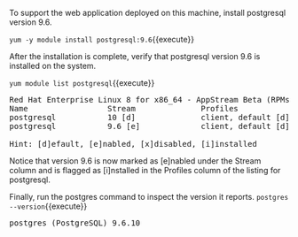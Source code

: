 To support the web application deployed on this machine, install postgresql version 9.6.

`yum -y module install postgresql:9.6`{{execute}} 

After the installation is complete, verify that postgresql version 9.6 is installed on the system.

`yum module list postgresql`{{execute}}

<pre class="file">
Red Hat Enterprise Linux 8 for x86_64 - AppStream Beta (RPMs)
Name                 Stream              Profiles                         Summary
postgresql           10 [d]              client, default [d]              postgresql module
postgresql           9.6 [e]             client, default [d] [i]          postgresql module

Hint: [d]efault, [e]nabled, [x]disabled, [i]installed
</pre>

Notice that version 9.6 is now marked as [e]nabled under the Stream column and is flagged as [i]nstalled in the Profiles column of the listing for postgresql.

Finally, run the postgres command to inspect the version it reports.
`postgres --version`{{execute}}
<pre class=file>
postgres (PostgreSQL) 9.6.10
</pre>
